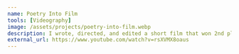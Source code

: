 ```yaml
---
name: Poetry Into Film
tools: [Videography]
image: /assets/projects/poetry-into-film.webp
description: I wrote, directed, and edited a short film that won 2nd place in Stanford's Poetry Into Film festival.
external_url: https://www.youtube.com/watch?v=rsXVMX8oaus
---
```

